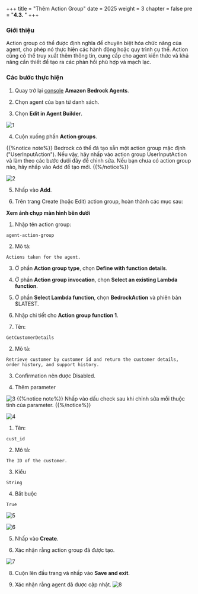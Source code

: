 +++
title = "Thêm Action Group"
date = 2025
weight = 3
chapter = false
pre = "<b>4.3. </b>"
+++

### Giới thiệu

Action group có thể được định nghĩa để chuyên biệt hóa chức năng của agent, cho phép nó thực hiện các hành động hoặc quy trình cụ thể. Action cũng có thể truy xuất thêm thông tin, cung cấp cho agent kiến thức và khả năng cần thiết để tạo ra các phản hồi phù hợp và mạch lạc.

### Các bước thực hiện

1. Quay trở lại [console](https://us-west-2.console.aws.amazon.com/bedrock/home?region=us-west-2#/agents) **Amazon Bedrock Agents**.

2. Chọn agent của bạn từ danh sách.

3. Chọn **Edit in Agent Builder**.

![1](/images/4/4.3/1.png)

4. Cuộn xuống phần **Action groups**.

{{%notice note%}}
Bedrock có thể đã tạo sẵn một action group mặc định ("UserInputAction"). Nếu vậy, hãy nhấp vào action group UserInputAction và làm theo các bước dưới đây để chỉnh sửa. Nếu bạn chưa có action group nào, hãy nhấp vào Add để tạo mới.
{{%/notice%}}

![2](/images/4/4.3/2.png)

5. Nhấp vào **Add**.

6. Trên trang Create (hoặc Edit) action group, hoàn thành các mục sau:

**Xem ảnh chụp màn hình bên dưới**

  1. Nhập tên action group:

  `agent-action-group`

  2. Mô tả:

  `Actions taken for the agent.`

  3. Ở phần **Action group type**, chọn **Define with function details**.

  4. Ở phần **Action group invocation**, chọn **Select an existing Lambda function**.

  5. Ở phần **Select Lambda function**, chọn **BedrockAction** và phiên bản $LATEST.

  6. Nhập chi tiết cho **Action group function 1**.

  1. Tên:

  `GetCustomerDetails`

  2. Mô tả:

  `Retrieve customer by customer id and return the customer details, order history, and support history.`

  3. Confirmation nên được Disabled.

  4. Thêm parameter

   ![3](/images/4/4.3/3.png)
  {{%notice note%}}
  Nhấp vào dấu check sau khi chỉnh sửa mỗi thuộc tính của parameter.
  {{%/notice%}}

  ![4](/images/4/4.3/4.png)

  1. Tên:

  `cust_id`

  2. Mô tả:

  `The ID of the customer.`

  3. Kiểu

  `String`

  4. Bắt buộc

  `True`

  ![5](/images/4/4.3/5.png)

  ![6](/images/4/4.3/6.png)

  5. Nhấp vào **Create**.

7. Xác nhận rằng action group đã được tạo.

![7](/images/4/4.3/7.png)

8. Cuộn lên đầu trang và nhấp vào **Save and exit**.

9. Xác nhận rằng agent đã được cập nhật.
![8](/images/4/4.3/8.png)